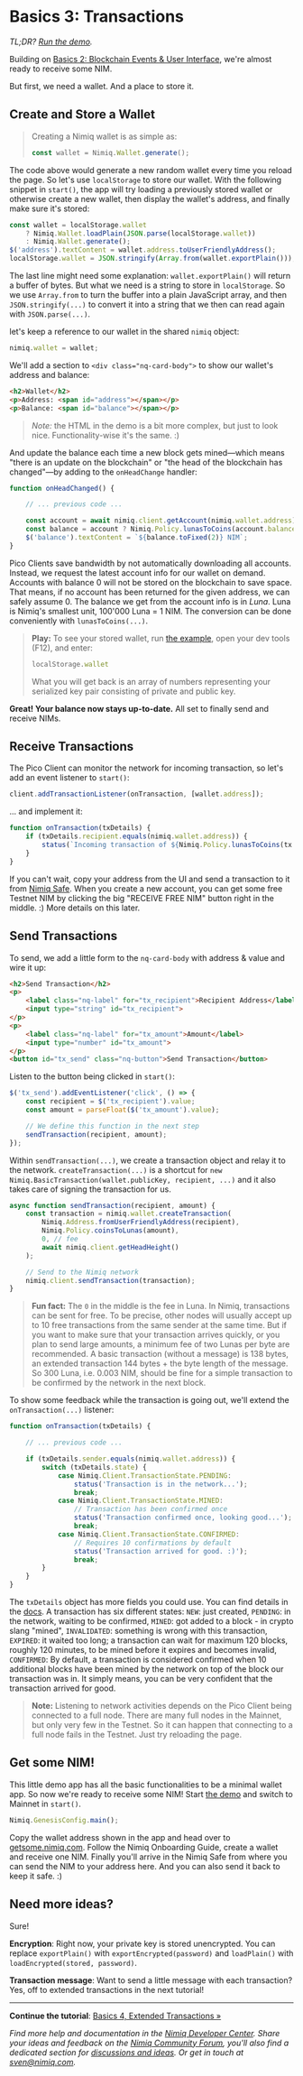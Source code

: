 # Basics 3: Transactions

_TL;DR? [Run the demo](playground.html#basics-3-transactions-demo.html)._

Building on [Basics 2: Blockchain Events & User Interface](basics-2-events-and-ui),
we're almost ready to receive some NIM.

But first, we need a wallet. And a place to store it.

## Create and Store a Wallet

> Creating a Nimiq wallet is as simple as:
>
> ```js
> const wallet = Nimiq.Wallet.generate();
> ```

The code above would generate a new random wallet every time you reload the page.
So let's use `localStorage` to store our wallet.
With the following snippet in `start()`, the app will try loading a previously stored wallet or
otherwise create a new wallet, then display the wallet's address, and finally make sure it's stored:

```js
const wallet = localStorage.wallet
    ? Nimiq.Wallet.loadPlain(JSON.parse(localStorage.wallet))
    : Nimiq.Wallet.generate();
$('address').textContent = wallet.address.toUserFriendlyAddress();
localStorage.wallet = JSON.stringify(Array.from(wallet.exportPlain()));
```

The last line might need some explanation:
`wallet.exportPlain()` will return a buffer of bytes.
But what we need is a string to store in `localStorage`.
So we use `Array.from` to turn the buffer into a plain JavaScript array,
and then `JSON.stringify(...)` to convert it into a string that we then
can read again with `JSON.parse(...)`.

let's keep a reference to our wallet in the shared `nimiq` object:

```js
nimiq.wallet = wallet;
```

We'll add a section to `<div class="nq-card-body">`
to show our wallet's address and balance:

```html
<h2>Wallet</h2>
<p>Address: <span id="address"></span></p>
<p>Balance: <span id="balance"></span></p>
```

> *Note:* the HTML in the demo is a bit more complex, but just to look nice. Functionality-wise it's the same. :)

And update the balance each time a new block gets mined&mdash;which means
"there is an update on the blockchain" or
"the head of the blockchain has changed"&mdash;by adding to the `onHeadChange` handler:

```js
function onHeadChanged() {

    // ... previous code ...

    const account = await nimiq.client.getAccount(nimiq.wallet.address);
    const balance = account ? Nimiq.Policy.lunasToCoins(account.balance) : 0;
    $('balance').textContent = `${balance.toFixed(2)} NIM`;
}
```

Pico Clients save bandwidth by not automatically downloading all accounts.
Instead, we request the latest account info for our wallet on demand.
Accounts with balance 0 will not be stored on the blockchain to save space.
That means, if no account has been returned for the given address, we can safely assume 0.
The balance we get from the account info is in _Luna_.
Luna is Nimiq's smallest unit, 100'000 Luna = 1 NIM.
The conversion can be done conveniently with `lunasToCoins(...)`.

> **Play:** To see your stored wallet, run [the example](playground.html#basics-3-transactions-demo.html),
> open your dev tools (F12), and enter:
>
> ```js
> localStorage.wallet
> ```
>
> What you will get back is an array of numbers representing your serialized key pair consisting of private and public key.

**Great! Your balance now stays up-to-date.**
All set to finally send and receive NIMs.

## Receive Transactions

The Pico Client can monitor the network for incoming transaction,
so let's add an event listener to `start()`:

```js
client.addTransactionListener(onTransaction, [wallet.address]);
```

... and implement it:

```javascript
function onTransaction(txDetails) {
    if (txDetails.recipient.equals(nimiq.wallet.address)) {
        status(`Incoming transaction of ${Nimiq.Policy.lunasToCoins(tx.value)} NIM.`);
    }
}
```

If you can't wait, copy your address from the UI and send a transaction to it from
[Nimiq Safe](https://safe.nimiq-testnet.com).
When you create a new account, you can get some free Testnet NIM
by clicking the big "RECEIVE FREE NIM" button right in the middle. :)
More details on this later.

## Send Transactions

To send, we add a little form to the `nq-card-body` with address & value and wire it up:

```html
<h2>Send Transaction</h2>
<p>
    <label class="nq-label" for="tx_recipient">Recipient Address</label>
    <input type="string" id="tx_recipient">
</p>
<p>
    <label class="nq-label" for="tx_amount">Amount</label>
    <input type="number" id="tx_amount">
</p>
<button id="tx_send" class="nq-button">Send Transaction</button>
```

Listen to the button being clicked in `start()`:

```js
$('tx_send').addEventListener('click', () => {
    const recipient = $('tx_recipient').value;
    const amount = parseFloat($('tx_amount').value);

    // We define this function in the next step
    sendTransaction(recipient, amount);
});
```

Within `sendTransaction(...)`, we create a transaction object and relay it to the network.
`createTransaction(...)` is a shortcut for
`new Nimiq.BasicTransaction(wallet.publicKey, recipient, ...)` and
it also takes care of signing the transaction for us.

```js
async function sendTransaction(recipient, amount) {
    const transaction = nimiq.wallet.createTransaction(
        Nimiq.Address.fromUserFriendlyAddress(recipient),
        Nimiq.Policy.coinsToLunas(amount),
        0, // fee
        await nimiq.client.getHeadHeight()
    );

    // Send to the Nimiq network
    nimiq.client.sendTransaction(transaction);
}
```

> **Fun fact:** The `0` in the middle is the fee in Luna.
> In Nimiq, transactions can be sent for free.
> To be precise, other nodes will usually accept up to 10 free transactions
> from the same sender at the same time.
> But if you want to make sure that your transaction arrives quickly, or you plan to send large amounts,
> a minimum fee of two Lunas per byte are recommended.
> A basic transaction (without a message) is 138 bytes, an extended transaction 144 bytes + the byte length of the message.
> So 300 Luna, i.e. 0.003 NIM, should be fine for a simple transaction to be confirmed by the network in the next block.

To show some feedback while the transaction is going out,
we'll extend the `onTransaction(...)` listener:

```js
function onTransaction(txDetails) {

    // ... previous code ...

    if (txDetails.sender.equals(nimiq.wallet.address)) {
        switch (txDetails.state) {
            case Nimiq.Client.TransactionState.PENDING:
                status('Transaction is in the network...');
                break;
            case Nimiq.Client.TransactionState.MINED:
                // Transaction has been confirmed once
                status('Transaction confirmed once, looking good...');
                break;
            case Nimiq.Client.TransactionState.CONFIRMED:
                // Requires 10 confirmations by default
                status('Transaction arrived for good. :)');
                break;
        }
    }
}
```

The `txDetails` object has more fields you could use.
You can find details in the [docs](https://doc.esdoc.org/github.com/nimiq/core-js/class/src/main/generic/api/TransactionDetails.js~TransactionDetails.html).
A transaction has six different states: `NEW`: just created, `PENDING`: in the network, waiting to be confirmed,
`MINED`: got added to a block - in crypto slang "mined",
`INVALIDATED`: something is wrong with this transaction,
`EXPIRED`: it waited too long; a transaction can wait for maximum 120 blocks,
 roughly 120 minutes, to be mined before it expires and becomes invalid,
`CONFIRMED`: By default, a transaction is considered confirmed when
10 additional blocks have been mined by the network on top of the block our transaction was in.
It simply means, you can be very confident that the transaction arrived for good.

> **Note:** Listening to network activities depends on the Pico Client being connected to a full node.
> There are many full nodes in the Mainnet, but only very few in the Testnet.
> So it can happen that connecting to a full node fails in the Testnet.
> Just try reloading the page.

## Get some NIM!

This little demo app has all the basic functionalities to be a minimal wallet app.
So now we're ready to receive some NIM!
Start [the demo](playground.html#basics-3-transactions-demo.html)
and switch to Mainnet in `start()`.

```js
Nimiq.GenesisConfig.main();
```

Copy the wallet address shown in the app and head over to
[getsome.nimiq.com](https://getsome.nimiq.com).
Follow the Nimiq Onboarding Guide, create a wallet and receive one NIM.
Finally you'll arrive in the Nimiq Safe from where you can send the NIM to your address here.
And you can also send it back to keep it safe. :)

## Need more ideas?

Sure!

**Encryption**: Right now, your private key is stored unencrypted.
You can replace `exportPlain()` with `exportEncrypted(password)` and `loadPlain()` with `loadEncrypted(stored, password)`.

**Transaction message**: Want to send a little message with each transaction?
Yes, off to extended transactions in the next tutorial!

---

**Continue the tutorial**: [Basics 4, Extended  Transactions »](basics-4-extended-tx)

_Find more help and documentation in the [Nimiq Developer Center](https://nimiq.com/developers/).
Share your ideas and feedback on the [Nimiq Community Forum](https://forum.nimiq.community),
you'll also find a dedicated section for [discussions and ideas](https://forum.nimiq.community/c/documentation/drafts).
Or get in touch at [sven@nimiq.com](mailto:sven@nimiq.com)._
